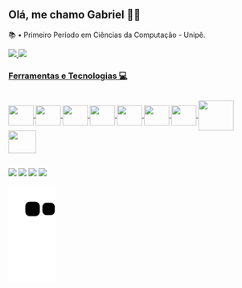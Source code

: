 ## Olá, me chamo Gabriel 👋😄
<p>📚 • Primeiro Período em Ciências da Computação - Unipê.</p>
 <div>
  <a href="https://github.com/GabrielPontez">
  <img height="180em" src="https://github-readme-stats.vercel.app/api?username=GabrielPontez&show_icons=true&theme=github_dark&include_all_commits=true&count_private=true"/>
  <img height="180em" src="https://github-readme-stats.vercel.app/api/top-langs/?username=GabrielPontez&layout=compact&langs_count=7&theme=github_dark"/>
</div>
 
  ### Ferramentas e Tecnologias 💻
 
<div style="display: inline_block"><br>
  <img align="center" height="40" width="50" src="https://cdn.jsdelivr.net/gh/devicons/devicon/icons/slack/slack-original.svg" />
  <img align="center" height="40" width="50" src="https://cdn.jsdelivr.net/gh/devicons/devicon/icons/figma/figma-original.svg" />
  <img align="center" height="40" width="50" src="https://cdn.jsdelivr.net/gh/devicons/devicon/icons/git/git-original.svg" />
  <img align="center" height="40" width="50" src="https://cdn.jsdelivr.net/gh/devicons/devicon/icons/vscode/vscode-original.svg" />
  <img align="center" height="40" width="50" src="https://cdn.jsdelivr.net/gh/devicons/devicon/icons/html5/html5-original.svg" />
  <img align="center" height="40" width="50" src="https://cdn.jsdelivr.net/gh/devicons/devicon/icons/css3/css3-original.svg" />
  <img align="center" height="40" width="50" src="https://cdn.jsdelivr.net/gh/devicons/devicon/icons/javascript/javascript-original.svg" />
  <img align="center" height="60" width="70" src="https://cdn.jsdelivr.net/gh/devicons/devicon/icons/php/php-plain.svg" />
  <img align="center" height="45" width="55" src="https://cdn.jsdelivr.net/gh/devicons/devicon/icons/cplusplus/cplusplus-original.svg" />
</div>
  
  ##
 
<div>
  <a href = "https://github.com/GabrielPontez"><img src="https://img.shields.io/badge/GitHub-100000?style=for-the-badge&logo=github&logoColor=white"></a>
  <a href = "https://instagram.com/gpontezs"><img src="https://img.shields.io/badge/Instagram-E4405F?style=for-the-badge&logo=instagram&logoColor=white"></a>
  <a href = "mailto:gabrielpgm32@gmail.com"><img src="https://img.shields.io/badge/Gmail-D14836?style=for-the-badge&logo=gmail&logoColor=white"></a>
  <a href="#" target="_blank"><img src="https://img.shields.io/badge/-LinkedIn-%230077B5?style=for-the-badge&logo=linkedin&logoColor=white" target="_blank"></a>
 
  ![Snake animation](https://github.com/GabrielPontez/GabrielPontez/blob/output/github-contribution-grid-snake.svg) 
</div>
